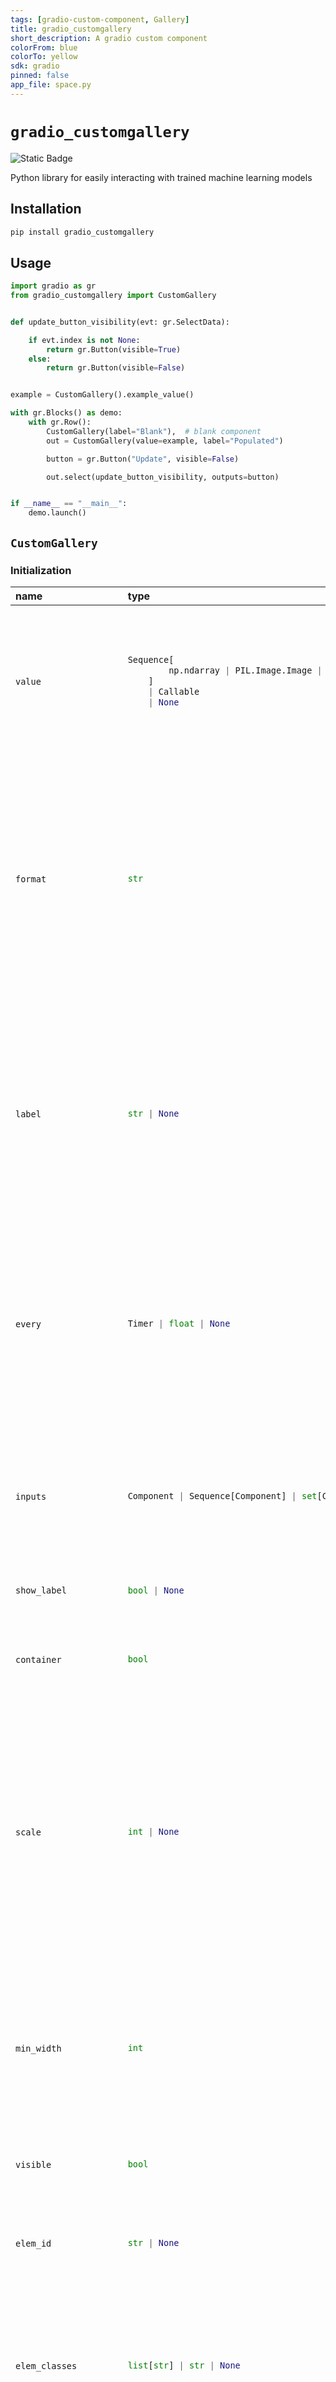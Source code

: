 ```yaml
---
tags: [gradio-custom-component, Gallery]
title: gradio_customgallery
short_description: A gradio custom component
colorFrom: blue
colorTo: yellow
sdk: gradio
pinned: false
app_file: space.py
---
```


# `gradio_customgallery`
<img alt="Static Badge" src="https://img.shields.io/badge/version%20-%200.0.1%20-%20orange">  

Python library for easily interacting with trained machine learning models

## Installation

```bash
pip install gradio_customgallery
```

## Usage

```python
import gradio as gr
from gradio_customgallery import CustomGallery


def update_button_visibility(evt: gr.SelectData):

    if evt.index is not None:
        return gr.Button(visible=True)
    else:
        return gr.Button(visible=False)


example = CustomGallery().example_value()

with gr.Blocks() as demo:
    with gr.Row():
        CustomGallery(label="Blank"),  # blank component
        out = CustomGallery(value=example, label="Populated")

        button = gr.Button("Update", visible=False)

        out.select(update_button_visibility, outputs=button)


if __name__ == "__main__":
    demo.launch()

```

## `CustomGallery`

### Initialization

<table>
<thead>
<tr>
<th align="left">name</th>
<th align="left" style="width: 25%;">type</th>
<th align="left">default</th>
<th align="left">description</th>
</tr>
</thead>
<tbody>
<tr>
<td align="left"><code>value</code></td>
<td align="left" style="width: 25%;">

```python
Sequence[
        np.ndarray | PIL.Image.Image | str | Path | tuple
    ]
    | Callable
    | None
```

</td>
<td align="left"><code>None</code></td>
<td align="left">List of images to display in the gallery by default. If callable, the function will be called whenever the app loads to set the initial value of the component.</td>
</tr>

<tr>
<td align="left"><code>format</code></td>
<td align="left" style="width: 25%;">

```python
str
```

</td>
<td align="left"><code>"webp"</code></td>
<td align="left">Format to save images before they are returned to the frontend, such as 'jpeg' or 'png'. This parameter only applies to images that are returned from the prediction function as numpy arrays or PIL Images. The format should be supported by the PIL library.</td>
</tr>

<tr>
<td align="left"><code>label</code></td>
<td align="left" style="width: 25%;">

```python
str | None
```

</td>
<td align="left"><code>None</code></td>
<td align="left">The label for this component. Appears above the component and is also used as the header if there are a table of examples for this component. If None and used in a `gr.Interface`, the label will be the name of the parameter this component is assigned to.</td>
</tr>

<tr>
<td align="left"><code>every</code></td>
<td align="left" style="width: 25%;">

```python
Timer | float | None
```

</td>
<td align="left"><code>None</code></td>
<td align="left">Continously calls `value` to recalculate it if `value` is a function (has no effect otherwise). Can provide a Timer whose tick resets `value`, or a float that provides the regular interval for the reset Timer.</td>
</tr>

<tr>
<td align="left"><code>inputs</code></td>
<td align="left" style="width: 25%;">

```python
Component | Sequence[Component] | set[Component] | None
```

</td>
<td align="left"><code>None</code></td>
<td align="left">Components that are used as inputs to calculate `value` if `value` is a function (has no effect otherwise). `value` is recalculated any time the inputs change.</td>
</tr>

<tr>
<td align="left"><code>show_label</code></td>
<td align="left" style="width: 25%;">

```python
bool | None
```

</td>
<td align="left"><code>None</code></td>
<td align="left">if True, will display label.</td>
</tr>

<tr>
<td align="left"><code>container</code></td>
<td align="left" style="width: 25%;">

```python
bool
```

</td>
<td align="left"><code>True</code></td>
<td align="left">If True, will place the component in a container - providing some extra padding around the border.</td>
</tr>

<tr>
<td align="left"><code>scale</code></td>
<td align="left" style="width: 25%;">

```python
int | None
```

</td>
<td align="left"><code>None</code></td>
<td align="left">relative size compared to adjacent Components. For example if Components A and B are in a Row, and A has scale=2, and B has scale=1, A will be twice as wide as B. Should be an integer. scale applies in Rows, and to top-level Components in Blocks where fill_height=True.</td>
</tr>

<tr>
<td align="left"><code>min_width</code></td>
<td align="left" style="width: 25%;">

```python
int
```

</td>
<td align="left"><code>160</code></td>
<td align="left">minimum pixel width, will wrap if not sufficient screen space to satisfy this value. If a certain scale value results in this Component being narrower than min_width, the min_width parameter will be respected first.</td>
</tr>

<tr>
<td align="left"><code>visible</code></td>
<td align="left" style="width: 25%;">

```python
bool
```

</td>
<td align="left"><code>True</code></td>
<td align="left">If False, component will be hidden.</td>
</tr>

<tr>
<td align="left"><code>elem_id</code></td>
<td align="left" style="width: 25%;">

```python
str | None
```

</td>
<td align="left"><code>None</code></td>
<td align="left">An optional string that is assigned as the id of this component in the HTML DOM. Can be used for targeting CSS styles.</td>
</tr>

<tr>
<td align="left"><code>elem_classes</code></td>
<td align="left" style="width: 25%;">

```python
list[str] | str | None
```

</td>
<td align="left"><code>None</code></td>
<td align="left">An optional list of strings that are assigned as the classes of this component in the HTML DOM. Can be used for targeting CSS styles.</td>
</tr>

<tr>
<td align="left"><code>render</code></td>
<td align="left" style="width: 25%;">

```python
bool
```

</td>
<td align="left"><code>True</code></td>
<td align="left">If False, component will not render be rendered in the Blocks context. Should be used if the intention is to assign event listeners now but render the component later.</td>
</tr>

<tr>
<td align="left"><code>key</code></td>
<td align="left" style="width: 25%;">

```python
int | str | None
```

</td>
<td align="left"><code>None</code></td>
<td align="left">if assigned, will be used to assume identity across a re-render. Components that have the same key across a re-render will have their value preserved.</td>
</tr>

<tr>
<td align="left"><code>columns</code></td>
<td align="left" style="width: 25%;">

```python
int | list[int] | Tuple[int, ...] | None
```

</td>
<td align="left"><code>2</code></td>
<td align="left">Represents the number of images that should be shown in one row, for each of the six standard screen sizes (<576px, <768px, <992px, <1200px, <1400px, >1400px). If fewer than 6 are given then the last will be used for all subsequent breakpoints</td>
</tr>

<tr>
<td align="left"><code>rows</code></td>
<td align="left" style="width: 25%;">

```python
int | list[int] | None
```

</td>
<td align="left"><code>None</code></td>
<td align="left">Represents the number of rows in the image grid, for each of the six standard screen sizes (<576px, <768px, <992px, <1200px, <1400px, >1400px). If fewer than 6 are given then the last will be used for all subsequent breakpoints</td>
</tr>

<tr>
<td align="left"><code>height</code></td>
<td align="left" style="width: 25%;">

```python
int | float | str | None
```

</td>
<td align="left"><code>None</code></td>
<td align="left">The height of the gallery component, specified in pixels if a number is passed, or in CSS units if a string is passed. If more images are displayed than can fit in the height, a scrollbar will appear.</td>
</tr>

<tr>
<td align="left"><code>allow_preview</code></td>
<td align="left" style="width: 25%;">

```python
bool
```

</td>
<td align="left"><code>True</code></td>
<td align="left">If True, images in the gallery will be enlarged when they are clicked. Default is True.</td>
</tr>

<tr>
<td align="left"><code>preview</code></td>
<td align="left" style="width: 25%;">

```python
bool | None
```

</td>
<td align="left"><code>None</code></td>
<td align="left">If True, CustomGallery will start in preview mode, which shows all of the images as thumbnails and allows the user to click on them to view them in full size. Only works if allow_preview is True.</td>
</tr>

<tr>
<td align="left"><code>selected_index</code></td>
<td align="left" style="width: 25%;">

```python
int | None
```

</td>
<td align="left"><code>None</code></td>
<td align="left">The index of the image that should be initially selected. If None, no image will be selected at start. If provided, will set CustomGallery to preview mode unless allow_preview is set to False.</td>
</tr>

<tr>
<td align="left"><code>object_fit</code></td>
<td align="left" style="width: 25%;">

```python
Literal[
        "contain", "cover", "fill", "none", "scale-down"
    ]
    | None
```

</td>
<td align="left"><code>None</code></td>
<td align="left">CSS object-fit property for the thumbnail images in the gallery. Can be "contain", "cover", "fill", "none", or "scale-down".</td>
</tr>

<tr>
<td align="left"><code>show_share_button</code></td>
<td align="left" style="width: 25%;">

```python
bool | None
```

</td>
<td align="left"><code>None</code></td>
<td align="left">If True, will show a share icon in the corner of the component that allows user to share outputs to Hugging Face Spaces Discussions. If False, icon does not appear. If set to None (default behavior), then the icon appears if this Gradio app is launched on Spaces, but not otherwise.</td>
</tr>

<tr>
<td align="left"><code>show_download_button</code></td>
<td align="left" style="width: 25%;">

```python
bool | None
```

</td>
<td align="left"><code>True</code></td>
<td align="left">If True, will show a download button in the corner of the selected image. If False, the icon does not appear. Default is True.</td>
</tr>

<tr>
<td align="left"><code>interactive</code></td>
<td align="left" style="width: 25%;">

```python
bool | None
```

</td>
<td align="left"><code>None</code></td>
<td align="left">If True, the gallery will be interactive, allowing the user to upload images. If False, the gallery will be static. Default is True.</td>
</tr>

<tr>
<td align="left"><code>type</code></td>
<td align="left" style="width: 25%;">

```python
Literal["numpy", "pil", "filepath"]
```

</td>
<td align="left"><code>"filepath"</code></td>
<td align="left">The format the image is converted to before being passed into the prediction function. "numpy" converts the image to a numpy array with shape (height, width, 3) and values from 0 to 255, "pil" converts the image to a PIL image object, "filepath" passes a str path to a temporary file containing the image. If the image is SVG, the `type` is ignored and the filepath of the SVG is returned.</td>
</tr>
</tbody></table>


### Events

| name | description |
|:-----|:------------|
| `select` | Event listener for when the user selects or deselects the CustomGallery. Uses event data gradio.SelectData to carry `value` referring to the label of the CustomGallery, and `selected` to refer to state of the CustomGallery. See EventData documentation on how to use this event data |
| `upload` | This listener is triggered when the user uploads a file into the CustomGallery. |
| `change` | Triggered when the value of the CustomGallery changes either because of user input (e.g. a user types in a textbox) OR because of a function update (e.g. an image receives a value from the output of an event trigger). See `.input()` for a listener that is only triggered by user input. |



### User function

The impact on the users predict function varies depending on whether the component is used as an input or output for an event (or both).

- When used as an Input, the component only impacts the input signature of the user function.
- When used as an output, the component only impacts the return signature of the user function.

The code snippet below is accurate in cases where the component is used as both an input and an output.

- **As output:** Is passed, passes the list of images as a list of (image, caption) tuples, or a list of (image, None) tuples if no captions are provided (which is usually the case). The image can be a `str` file path, a `numpy` array, or a `PIL.Image` object depending on `type`.
- **As input:** Should return, expects the function to return a `list` of images, or `list` of (image, `str` caption) tuples. Each image can be a `str` file path, a `numpy` array, or a `PIL.Image` object.

 ```python
 def predict(
     value: list[tuple[str, str | None]]
    | list[tuple[PIL.Image.Image, str | None]]
    | list[tuple[numpy.ndarray, str | None]]
    | None
 ) -> list[
        numpy.ndarray
        | PIL.Image.Image
        | pathlib.Path
        | str
        | tuple[
            numpy.ndarray
            | PIL.Image.Image
            | pathlib.Path
            | str,
            str,
        ]
    ]
    | None:
     return value
 ```
 
